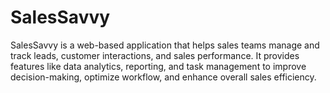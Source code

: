 # SalesSavvy
SalesSavvy is a web-based application that helps sales teams manage and track leads, customer interactions, and sales performance. It provides features like data analytics, reporting, and task management to improve decision-making, optimize workflow, and enhance overall sales efficiency.
